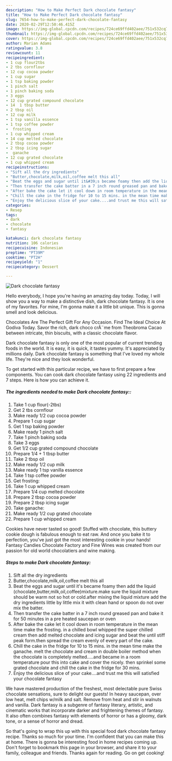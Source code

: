 ```yaml
---
description: "How to Make Perfect Dark chocolate fantasy"
title: "How to Make Perfect Dark chocolate fantasy"
slug: 7654-how-to-make-perfect-dark-chocolate-fantasy
date: 2020-02-29T12:50:46.415Z
image: https://img-global.cpcdn.com/recipes/724ce69ffd402aee/751x532cq70/dark-chocolate-fantasy-recipe-main-photo.jpg
thumbnail: https://img-global.cpcdn.com/recipes/724ce69ffd402aee/751x532cq70/dark-chocolate-fantasy-recipe-main-photo.jpg
cover: https://img-global.cpcdn.com/recipes/724ce69ffd402aee/751x532cq70/dark-chocolate-fantasy-recipe-main-photo.jpg
author: Marian Adams
ratingvalue: 3.8
reviewcount: 11
recipeingredient:
- 1 cup flour2tbs
- 2 tbs cornflour
- 12 cup cocoa powder
- 1 cup sugar
- 1 tsp baking powder
- 1 pinch salt
- 1 pinch baking soda
- 3 eggs
- 12 cup grated compound chocolate
- 14  1 tbsp butter
- 2 tbsp oil
- 12 cup milk
- 1 tsp vanilla essence
- 1 tsp coffee powder
-  frosting
- 1 cup whipped cream
- 14 cup melted chocolate
- 2 tbsp cocoa powder
- 2 tbsp icing sugar
-  ganache
- 12 cup grated chocolate
- 1 cup whipped cream
recipeinstructions:
- "Sift all the dry ingredients"
- "Butter,chocolate,milk,oil,coffee melt this all"
- "Beat the eggs and sugar until it&#39;s became foamy then add the liquid (chocolate,butter,milk,oil,coffee)mixture.make sure the liquid mixture should be warm not so hot or cold.after mixing the liquid mixture add the dry ingredients little by little mix it with clean hand or spoon do not over mix the batter."
- "Then transfer the cake batter in a 7 inch round greased pan and bake it for 50 minutes in a pre heated saucepan or oven"
- "After bake the cake let it cool down in room temperature in the mean time make the frosting. in a chilled bowl whipped the super chilled cream then add melted chocolate and icing sugar and beat the until stiff peak form.then spread the cream evenly of every part of the cake."
- "Chill the cake in the fridge for 10 to 15 mins. in the mean time make the ganache. melt the chocolate and cream in double boiler method when the chocolate is completely melted.....and became in a room temperature pour this into cake and cover the nicely. then sprinkel some grated chocolate and chill the cake in the fridge for 30 mins."
- "Enjoy the delicious slice of your cake....and trust me this will satisfied your chocolate fantasy"
categories:
- Resep
tags:
- dark
- chocolate
- fantasy

katakunci: dark chocolate fantasy
nutrition: 106 calories
recipecuisine: Indonesian
preptime: "PT39M"
cooktime: "PT2H"
recipeyield: "1"
recipecategory: Dessert

---
```



![Dark chocolate fantasy](https://img-global.cpcdn.com/recipes/724ce69ffd402aee/751x532cq70/dark-chocolate-fantasy-recipe-main-photo.jpg)

Hello everybody, I hope you're having an amazing day today. Today, I will show you a way to make a distinctive dish, dark chocolate fantasy. It is one of my favorites. For mine, I'm gonna make it a little bit unique. This is gonna smell and look delicious.

Chocolates Are The Perfect Gift For Any Occasion. Find The Ideal Choice At Godiva Today. Savor the rich, dark choco crÃ¨me from Theobroma Cacao between intricate, thin biscuits, with a classic chocolate flavor.

Dark chocolate fantasy is only one of the most popular of current trending foods in the world. It is easy, it is quick, it tastes yummy. It's appreciated by millions daily. Dark chocolate fantasy is something that I've loved my whole life. They're nice and they look wonderful.


To get started with this particular recipe, we have to first prepare a few components. You can cook dark chocolate fantasy using 22 ingredients and 7 steps. Here is how you can achieve it.

##### The ingredients needed to make Dark chocolate fantasy::

1. Take 1 cup flour(-2tbs)
1. Get 2 tbs cornflour
1. Make ready 1/2 cup cocoa powder
1. Prepare 1 cup sugar
1. Get 1 tsp baking powder
1. Make ready 1 pinch salt
1. Take 1 pinch baking soda
1. Take 3 eggs
1. Get 1/2 cup grated compound chocolate
1. Prepare 1/4 + 1 tbsp butter
1. Take 2 tbsp oil
1. Make ready 1/2 cup milk
1. Make ready 1 tsp vanilla essence
1. Take 1 tsp coffee powder
1. Get  frosting:
1. Take 1 cup whipped cream
1. Prepare 1/4 cup melted chocolate
1. Prepare 2 tbsp cocoa powder
1. Prepare 2 tbsp icing sugar
1. Take  ganache:
1. Make ready 1/2 cup grated chocolate
1. Prepare 1 cup whipped cream


Cookies have never tasted so good! Stuffed with chocolate, this buttery cookie dough is fabulous enough to eat raw. And once you bake it to perfection, you&#39;ve just got the most interesting cookie in your hands! Fantasy Candies Chocolate Factory and Fine Wines was created from our passion for old world chocolatiers and wine making. 

##### Steps to make Dark chocolate fantasy:

1. Sift all the dry ingredients
1. Butter,chocolate,milk,oil,coffee melt this all
1. Beat the eggs and sugar until it&#39;s became foamy then add the liquid (chocolate,butter,milk,oil,coffee)mixture.make sure the liquid mixture should be warm not so hot or cold.after mixing the liquid mixture add the dry ingredients little by little mix it with clean hand or spoon do not over mix the batter.
1. Then transfer the cake batter in a 7 inch round greased pan and bake it for 50 minutes in a pre heated saucepan or oven
1. After bake the cake let it cool down in room temperature in the mean time make the frosting. in a chilled bowl whipped the super chilled cream then add melted chocolate and icing sugar and beat the until stiff peak form.then spread the cream evenly of every part of the cake.
1. Chill the cake in the fridge for 10 to 15 mins. in the mean time make the ganache. melt the chocolate and cream in double boiler method when the chocolate is completely melted.....and became in a room temperature pour this into cake and cover the nicely. then sprinkel some grated chocolate and chill the cake in the fridge for 30 mins.
1. Enjoy the delicious slice of your cake....and trust me this will satisfied your chocolate fantasy


We have mastered production of the freshest, most delectable pure Swiss chocolate sensations, sure to delight our guests! In heavy saucepan, over low heat, melt chips w/milk and salt. Remove from heat and stir in walnuts and vanilla. Dark fantasy is a subgenre of fantasy literary, artistic, and cinematic works that incorporate darker and frightening themes of fantasy. It also often combines fantasy with elements of horror or has a gloomy, dark tone, or a sense of horror and dread. 

So that's going to wrap this up with this special food dark chocolate fantasy recipe. Thanks so much for your time. I'm confident that you can make this at home. There is gonna be interesting food in home recipes coming up. Don't forget to bookmark this page in your browser, and share it to your family, colleague and friends. Thanks again for reading. Go on get cooking!
